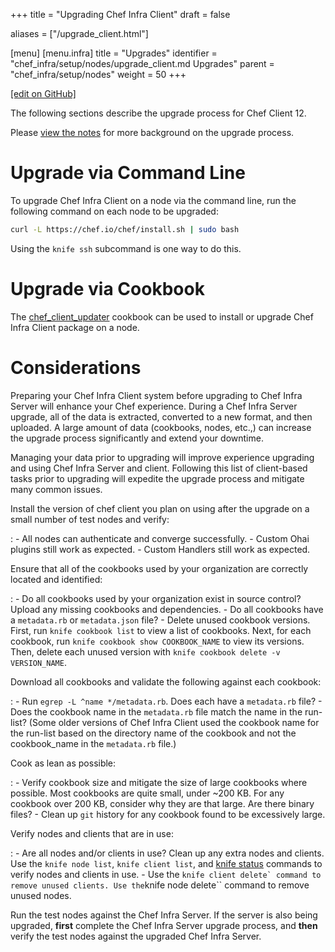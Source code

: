+++
title = "Upgrading Chef Infra Client"
draft = false

aliases = ["/upgrade_client.html"]

[menu]
  [menu.infra]
    title = "Upgrades"
    identifier = "chef_infra/setup/nodes/upgrade_client.md Upgrades"
    parent = "chef_infra/setup/nodes"
    weight = 50
+++    

[\[edit on GitHub\]](https://github.com/chef/chef-web-docs/blob/master/content/upgrade_client.md)

The following sections describe the upgrade process for Chef Client 12.

Please [view the notes](/upgrade_client_notes/) for more background
on the upgrade process.

Upgrade via Command Line
========================

To upgrade Chef Infra Client on a node via the command line, run the
following command on each node to be upgraded:

``` bash
curl -L https://chef.io/chef/install.sh | sudo bash
```

Using the `knife ssh` subcommand is one way to do this.

Upgrade via Cookbook
====================

The
[chef_client_updater](https://supermarket.chef.io/cookbooks/chef_client_updater)
cookbook can be used to install or upgrade Chef Infra Client package on
a node.

Considerations
==============

Preparing your Chef Infra Client system before upgrading to Chef Infra
Server will enhance your Chef experience. During a Chef Infra Server
upgrade, all of the data is extracted, converted to a new format, and
then uploaded. A large amount of data (cookbooks, nodes, etc.,) can
increase the upgrade process significantly and extend your downtime.

Managing your data prior to upgrading will improve experience upgrading
and using Chef Infra Server and client. Following this list of
client-based tasks prior to upgrading will expedite the upgrade process
and mitigate many common issues.

Install the version of chef client you plan on using after the upgrade on a small number of test nodes and verify:

:   -   All nodes can authenticate and converge successfully.
    -   Custom Ohai plugins still work as expected.
    -   Custom Handlers still work as expected.

Ensure that all of the cookbooks used by your organization are correctly located and identified:

:   -   Do all cookbooks used by your organization exist in source
        control? Upload any missing cookbooks and dependencies.
    -   Do all cookbooks have a `metadata.rb` or `metadata.json` file?
    -   Delete unused cookbook versions. First, run
        `knife cookbook list` to view a list of cookbooks. Next, for
        each cookbook, run `knife cookbook show COOKBOOK_NAME` to view
        its versions. Then, delete each unused version with
        `knife cookbook delete -v VERSION_NAME`.

Download all cookbooks and validate the following against each cookbook:

:   -   Run `egrep -L ^name */metadata.rb`. Does each have a
        `metadata.rb` file?
    -   Does the cookbook name in the `metadata.rb` file match the name
        in the run-list? (Some older versions of Chef Infra Client used
        the cookbook name for the run-list based on the directory name
        of the cookbook and not the cookbook_name in the `metadata.rb`
        file.)

Cook as lean as possible:

:   -   Verify cookbook size and mitigate the size of large cookbooks
        where possible. Most cookbooks are quite small, under \~200 KB.
        For any cookbook over 200 KB, consider why they are that large.
        Are there binary files?
    -   Clean up `git` history for any cookbook found to be excessively
        large.

Verify nodes and clients that are in use:

:   -   Are all nodes and/or clients in use? Clean up any extra nodes
        and clients. Use the `knife node list`, `knife client list`, and
        [knife status](/workstation/knife_status/) commands to verify nodes and
        clients in use.
    -   Use the
        `` knife client delete` command to remove unused clients. Use the ``knife
        node delete\`\` command to remove unused nodes.

Run the test nodes against the Chef Infra Server. If the server is also
being upgraded, **first** complete the Chef Infra Server upgrade
process, and **then** verify the test nodes against the upgraded Chef
Infra Server.
